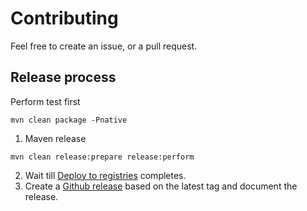 # Contributing

Feel free to create an issue, or a pull request.

## Release process

Perform test first

```shell
mvn clean package -Pnative
```

1. Maven release
```shell
mvn clean release:prepare release:perform
```
2. Wait till [Deploy to registries](https://github.com/websitecd/content-git/actions/workflows/docker-publish.yaml) completes.
3. Create a [Github release](https://github.com/websitecd/content-git/releases) based on the latest tag and document the release.
